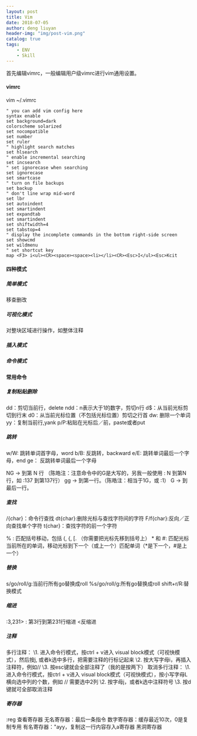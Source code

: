 ```yaml
---
layout: post
title: Vim
date: 2018-07-05
author: deng liuyan
header-img: "img/post-vim.png"
catalog: true
tags:
    - ENV
    - Skill
---
```


首先编辑vimrc，一般编辑用户级vimrc进行vim通用设置。

#### vimrc

vim ~/.vimrc

```vim
" you can add vim config here
syntax enable
set background=dark
colorscheme solarized
set nocompatible
set number
set ruler
" highlight search matches
set hlsearch
" enable incremental searching
set incsearch
" set ignorecase when searching
set ignorecase
set smartcase
" turn on file backups
set backup
" don't line wrap mid-word
set lbr
set autoindent
set smartindent
set expandtab
set smartindent
set shiftwidth=4
set tabstop=4
" display the incomplete commands in the bottom right-side screen
set showcmd
set wildmenu
" set shortcut key
map <F3> i<ul><CR><space><space><li></li><CR><Esc>I</ul><Esc>Kcit
```

#### 四种模式

##### 简单模式

移查删改

##### 可视化模式

对整块区域进行操作，如整体注释

##### 插入模式

##### 命令模式

#### 常用命令
##### 复制粘贴删除
dd：剪切当前行，delete
ndd：n表示大于1的数字，剪切n行 
d$：从当前光标剪切到行末 
d0：从当前光标位置（不包括光标位置）剪切之行首
dw: 删除一个单词
yy：复制当前行,yank
p/P:粘贴在光标后／前，paste或者put
##### 跳转
w/W:  跳转单词首字母，word
b/B: 反跳转，backward
e/E: 跳转单词最后一个字母，end
ge： 反跳转单词最后一个字母

NG → 到第 N 行 （陈皓注：注意命令中的G是大写的，另我一般使用 : N 到第N行，如 :137 到第137行） 
gg → 到第一行。（陈皓注：相当于1G，或 :1） 
G → 到最后一行。

##### 查找

/{char}：命令行查找
dt{char}:删除光标与查找字符间的字符
F/f{char}:反向／正向查找单个字符
t{char}：查找字符的前一个字符

% : 匹配括号移动，包括 (, {, [. （你需要把光标先移到括号上） 
\* 和 #:  匹配光标当前所在的单词，移动光标到下一个（或上一个）匹配单词（*是下一个，#是上一个）
##### 替换
s/go/roll/g:当前行所有go替换成roll
%s/go/roll/g:所有go替换成roll
shift+r/R:替换模式

##### 缩进
:3,231> : 第3行到第231行缩进
<反缩进

##### 注释
多行注释： 
\1. 进入命令行模式，按ctrl + v进入 visual block模式（可视快模式），然后按j, 或者k选中多行，把需要注释的行标记起来 
\2. 按大写字母i，再插入注释符，例如// 
\3. 按esc键就会全部注释了（我的是按两下） 
取消多行注释： 
\1. 进入命令行模式，按ctrl + v进入 visual block模式（可视快模式），按小写字母L横向选中列的个数，例如 // 需要选中2列 
\2. 按字母j，或者k选中注释符号 
\3. 按d键就可全部取消注释 

##### 寄存器
:reg 查看寄存器
无名寄存器：最后一条指令
数字寄存器：缓存最近10次，0是复制专用
有名寄存器："ayy，复制这一行内容存入a寄存器
黑洞寄存器
